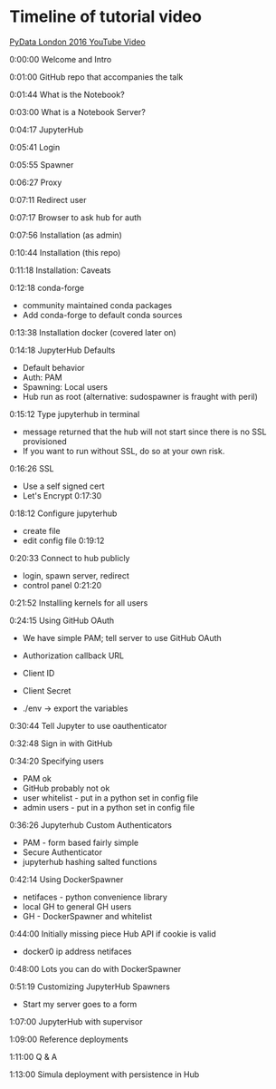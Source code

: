 # Timeline of tutorial video

[PyData London 2016 YouTube Video](https://youtu.be/LkgSCjyv75s)


0:00:00 Welcome and Intro

0:01:00 GitHub repo that accompanies the talk

0:01:44 What is the Notebook?

0:03:00 What is a Notebook Server?

0:04:17 JupyterHub

0:05:41 Login

0:05:55 Spawner

0:06:27 Proxy

0:07:11 Redirect user

0:07:17 Browser to ask hub for auth

0:07:56 Installation (as admin)

0:10:44 Installation (this repo)

0:11:18 Installation: Caveats

0:12:18 conda-forge

- community maintained conda packages
- Add conda-forge to default conda sources

0:13:38 Installation docker (covered later on)

0:14:18 JupyterHub Defaults

- Default behavior
- Auth: PAM
- Spawning: Local users
- Hub run as root (alternative: sudospawner is fraught with peril)

0:15:12 Type jupyterhub in terminal

- message returned that the hub will not start since there is no SSL provisioned
- If you want to run without SSL, do so at your own risk.

0:16:26 SSL

- Use a self signed cert
- Let's Encrypt 0:17:30

0:18:12 Configure jupyterhub

- create file
- edit config file 0:19:12

0:20:33 Connect to hub publicly

- login, spawn server, redirect
- control panel 0:21:20

0:21:52 Installing kernels for all users

0:24:15 Using GitHub OAuth

- We have simple PAM; tell server to use GitHub OAuth
- Authorization callback URL
- Client ID
- Client Secret

- ./env -> export the variables

0:30:44 Tell Jupyter to use oauthenticator

0:32:48 Sign in with GitHub

0:34:20 Specifying users

- PAM ok
- GitHub probably not ok
- user whitelist - put in a python set in config file
- admin users - put in a python set in config file

0:36:26 Jupyterhub Custom Authenticators

- PAM - form based fairly simple
- Secure Authenticator
- jupyterhub hashing salted functions

0:42:14 Using DockerSpawner

- netifaces - python convenience library
- local GH to general GH users
- GH - DockerSpawner and whitelist

0:44:00 Initially missing piece Hub API if cookie is valid

- docker0 ip address netifaces

0:48:00 Lots you can do with DockerSpawner

0:51:19 Customizing JupyterHub Spawners

- Start my server goes to a form

1:07:00 JupyterHub with supervisor

1:09:00 Reference deployments

1:11:00 Q & A

1:13:00 Simula deployment with persistence in Hub


